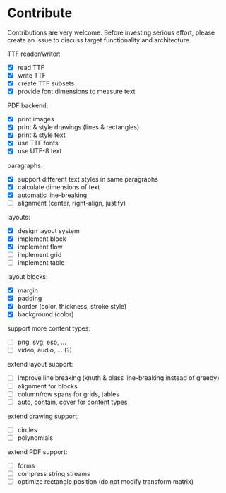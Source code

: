 # Contribute

Contributions are very welcome. Before investing serious effort, please create an issue to discuss target functionality
and architecture.

TTF reader/writer:

- [x] read TTF
- [x] write TTF
- [x] create TTF subsets
- [x] provide font dimensions to measure text

PDF backend:

- [x] print images
- [x] print & style drawings (lines & rectangles)
- [x] print & style text
- [x] use TTF fonts
- [x] use UTF-8 text

paragraphs:

- [x] support different text styles in same paragraphs
- [x] calculate dimensions of text
- [x] automatic line-breaking
- [ ] alignment (center, right-align, justify)

layouts:

- [x] design layout system
- [x] implement block
- [x] implement flow
- [ ] implement grid
- [ ] implement table

layout blocks:

- [x] margin
- [x] padding
- [x] border (color, thickness, stroke style)
- [x] background (color)

support more content types:

- [ ] png, svg, esp, ...
- [ ] video, audio, ... (?)

extend layout support:

- [ ] improve line breaking (knuth & plass line-breaking instead of greedy)
- [ ] alignment for blocks
- [ ] column/row spans for grids, tables
- [ ] auto, contain, cover for content types

extend drawing support:

- [ ] circles
- [ ] polynomials

extend PDF support:

- [ ] forms
- [ ] compress string streams
- [ ] optimize rectangle position (do not modify transform matrix)
